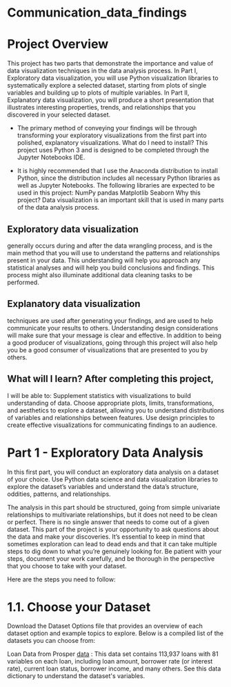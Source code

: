 # Communication_data_findings
# Project Overview 

This project has two parts that demonstrate the importance and value of data visualization techniques in the data analysis process.  In Part I, Exploratory data visualization, you will use Python visualization libraries to systematically explore a selected dataset, starting from plots of single variables and building up to plots of multiple variables. In Part II, Explanatory data visualization, you will produce a short presentation that illustrates interesting properties, trends, and relationships that you discovered in your selected dataset. 

- The primary method of conveying your findings will be through transforming your exploratory visualizations from the first part into polished, explanatory visualizations. What do I need to install? This project uses Python 3 and is designed to be completed through the Jupyter Notebooks IDE. 

- It is highly recommended that I use the Anaconda distribution to install Python, since the distribution includes all necessary Python libraries as well as Jupyter Notebooks. The following libraries are expected to be used in this project:  NumPy pandas Matplotlib Seaborn Why this project? Data visualization is an important skill that is used in many parts of the data analysis process.  

## Exploratory data visualization 

generally occurs during and after the data wrangling process, and is the main method that you will use to understand the patterns and relationships present in your data. This understanding will help you approach any statistical analyses and will help you build conclusions and findings. This process might also illuminate additional data cleaning tasks to be performed. 

## Explanatory data visualization 

techniques are used after generating your findings, and are used to help communicate your results to others. Understanding design considerations will make sure that your message is clear and effective. In addition to being a good producer of visualizations, going through this project will also help you be a good consumer of visualizations that are presented to you by others. 

## What will I learn? After completing this project, 

I will be able to:  Supplement statistics with visualizations to build understanding of data. Choose appropriate plots, limits, transformations, and aesthetics to explore a dataset, allowing you to understand distributions of variables and relationships between features. Use design principles to create effective visualizations for communicating findings to an audience.


# Part 1 - Exploratory Data Analysis
In this first part, you will conduct an exploratory data analysis on a dataset of your choice. Use Python data science and data visualization libraries to explore the dataset’s variables and understand the data’s structure, oddities, patterns, and relationships.

The analysis in this part should be structured, going from simple univariate relationships to multivariate relationships, but it does not need to be clean or perfect. There is no single answer that needs to come out of a given dataset. This part of the project is your opportunity to ask questions about the data and make your discoveries. It’s essential to keep in mind that sometimes exploration can lead to dead ends and that it can take multiple steps to dig down to what you’re genuinely looking for. Be patient with your steps, document your work carefully, and be thorough in the perspective that you choose to take with your dataset.

Here are the steps you need to follow:

# 1.1. Choose your Dataset
Download the Dataset Options file that provides an overview of each dataset option and example topics to explore. Below is a compiled list of the datasets you can choose from:

Loan Data from Prosper [data](https://www.google.com/url?q=https://s3.amazonaws.com/udacity-hosted-downloads/ud651/prosperLoanData.csv&sa=D&ust=1581581520570000) : This data set contains 113,937 loans with 81 variables on each loan, including loan amount, borrower rate (or interest rate), current loan status, borrower income, and many others. See this data dictionary to understand the dataset's variables.
